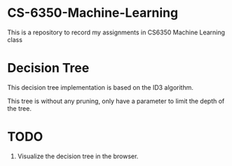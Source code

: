 # CS-6350-Machine-Learning
This is a repository to record my assignments in CS6350 Machine Learning class

# Decision Tree

This decision tree implementation is based on the ID3 algorithm.

This tree is without any pruning, only have a parameter to limit the depth of the tree.

# TODO

1. Visualize the decision tree in the browser.

